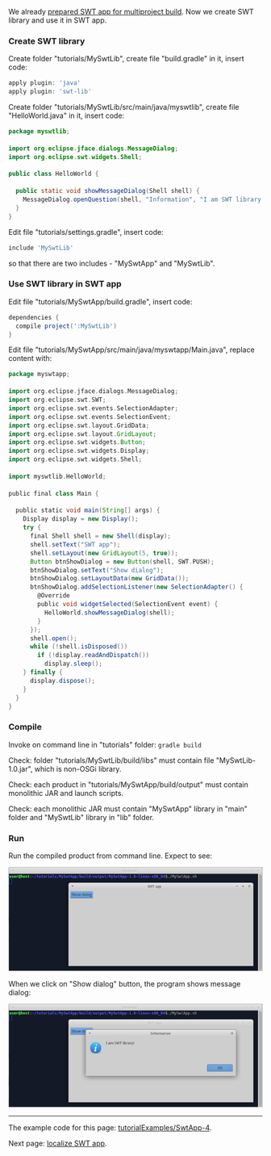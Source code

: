 We already [prepared SWT app for multiproject build](Prepare-SWT-app-for-multiproject-build). Now we create SWT library and use it in SWT app.

### Create SWT library

Create folder "tutorials/MySwtLib", create file "build.gradle" in it, insert code:

```groovy
apply plugin: 'java'
apply plugin: 'swt-lib'
```

Create folder "tutorials/MySwtLib/src/main/java/myswtlib", create file "HelloWorld.java" in it, insert code:

```java
package myswtlib;

import org.eclipse.jface.dialogs.MessageDialog;
import org.eclipse.swt.widgets.Shell;

public class HelloWorld {

  public static void showMessageDialog(Shell shell) {
    MessageDialog.openQuestion(shell, "Information", "I am SWT library!");
  }
}
```

Edit file "tutorials/settings.gradle", insert code:

```groovy
include 'MySwtLib'
```
so that there are two includes - "MySwtApp" and "MySwtLib".

### Use SWT library in SWT app

Edit file "tutorials/MySwtApp/build.gradle", insert code:

```groovy
dependencies {
  compile project(':MySwtLib')
}
```

Edit file "tutorials/MySwtApp/src/main/java/myswtapp/Main.java", replace content with:

```groovy
package myswtapp;

import org.eclipse.jface.dialogs.MessageDialog;
import org.eclipse.swt.SWT;
import org.eclipse.swt.events.SelectionAdapter;
import org.eclipse.swt.events.SelectionEvent;
import org.eclipse.swt.layout.GridData;
import org.eclipse.swt.layout.GridLayout;
import org.eclipse.swt.widgets.Button;
import org.eclipse.swt.widgets.Display;
import org.eclipse.swt.widgets.Shell;

import myswtlib.HelloWorld;

public final class Main {

  public static void main(String[] args) {
    Display display = new Display();
    try {
      final Shell shell = new Shell(display);
      shell.setText("SWT app");
      shell.setLayout(new GridLayout(5, true));
      Button btnShowDialog = new Button(shell, SWT.PUSH);
      btnShowDialog.setText("Show dialog");
      btnShowDialog.setLayoutData(new GridData());
      btnShowDialog.addSelectionListener(new SelectionAdapter() {
        @Override
        public void widgetSelected(SelectionEvent event) {
          HelloWorld.showMessageDialog(shell);
        }
      });
      shell.open();
      while (!shell.isDisposed())
        if (!display.readAndDispatch())
          display.sleep();
    } finally {
      display.dispose();
    }
  }
}
```

### Compile

Invoke on command line in "tutorials" folder: `gradle build`

Check: folder "tutorials/MySwtLib/build/libs" must contain file "MySwtLib-1.0.jar", which is non-OSGi library.

Check: each product in "tutorials/MySwtApp/build/output" must contain monolithic JAR and launch scripts.

Check: each monolithic JAR must contain "MySwtApp" library in "main" folder and "MySwtLib" library in "lib" folder. 

### Run

Run the compiled product from command line. Expect to see:
 
![SwtApp-4-run-1](images/SwtApp-4-run-1.png "SwtApp-4-run-1")

When we click on "Show dialog" button, the program shows message dialog:

![SwtApp-4-run-2](images/SwtApp-4-run-2.png "SwtApp-4-run-2")

---

The example code for this page: [tutorialExamples/SwtApp-4](../tree/master/tutorialExamples/SwtApp-4).

Next page: [localize SWT app](Localize-SWT-app).